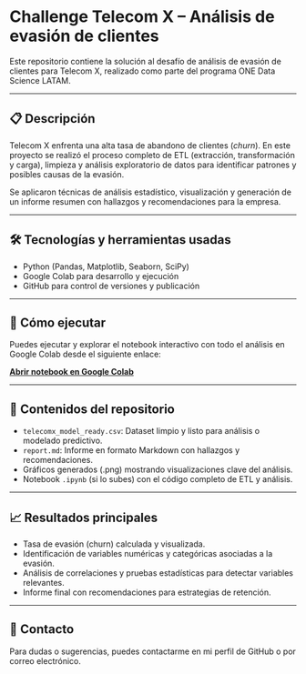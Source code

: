 # Challenge Telecom X – Análisis de evasión de clientes

Este repositorio contiene la solución al desafío de análisis de evasión de clientes para Telecom X, realizado como parte del programa ONE Data Science LATAM.

---

## 📋 Descripción

Telecom X enfrenta una alta tasa de abandono de clientes (*churn*). En este proyecto se realizó el proceso completo de ETL (extracción, transformación y carga), limpieza y análisis exploratorio de datos para identificar patrones y posibles causas de la evasión.

Se aplicaron técnicas de análisis estadístico, visualización y generación de un informe resumen con hallazgos y recomendaciones para la empresa.

---

## 🛠️ Tecnologías y herramientas usadas

- Python (Pandas, Matplotlib, Seaborn, SciPy)  
- Google Colab para desarrollo y ejecución  
- GitHub para control de versiones y publicación  

---

## 🚀 Cómo ejecutar

Puedes ejecutar y explorar el notebook interactivo con todo el análisis en Google Colab desde el siguiente enlace:

[**Abrir notebook en Google Colab**](https://colab.research.google.com/drive/1iPKgdZvLqNL_dmpvZ1UHZV5Ok3W9p0uD?usp=sharing)

---

## 📂 Contenidos del repositorio

- `telecomx_model_ready.csv`: Dataset limpio y listo para análisis o modelado predictivo.  
- `report.md`: Informe en formato Markdown con hallazgos y recomendaciones.  
- Gráficos generados (.png) mostrando visualizaciones clave del análisis.  
- Notebook `.ipynb` (si lo subes) con el código completo de ETL y análisis.

---

## 📈 Resultados principales

- Tasa de evasión (churn) calculada y visualizada.  
- Identificación de variables numéricas y categóricas asociadas a la evasión.  
- Análisis de correlaciones y pruebas estadísticas para detectar variables relevantes.  
- Informe final con recomendaciones para estrategias de retención.

---

## 🤝 Contacto

Para dudas o sugerencias, puedes contactarme en mi perfil de GitHub o por correo electrónico.
